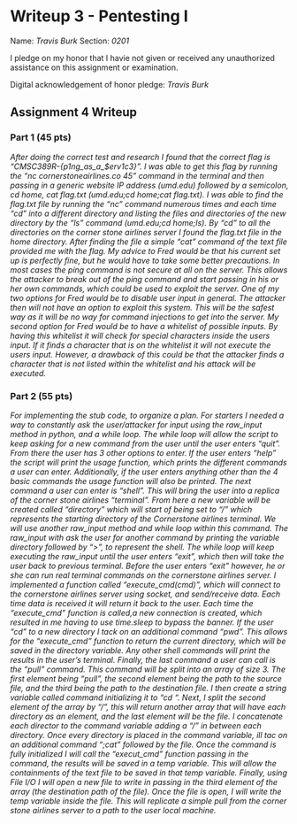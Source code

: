 Writeup 3 - Pentesting I
======

Name: *Travis Burk*
Section: *0201*

I pledge on my honor that I havie not given or received any unauthorized assistance on this assignment or examination.

Digital acknowledgement of honor pledge: *Travis Burk*

## Assignment 4 Writeup

### Part 1 (45 pts)
*After doing the correct test and research I found that the correct flag is “CMSC389R-{p1ng_as_a_$erv1c3}”. I was able to get this flag by running the “nc cornerstoneairlines.co 45” command in the terminal and then passing in a generic website IP address (umd.edu) followed by a semicolon, cd home, cat flag.txt (umd.edu;cd home;cat flag.txt). I was able to find the flag.txt file by running the “nc” command numerous times and each time “cd” into a different directory and listing the files and directories of the new directory by the “ls” command (umd.edu;cd home;ls). By “cd” to all the directories on the corner stone airlines server I found the flag.txt file in the home directory. After finding the file a simple “cat” command of the text file provided me with the flag. My advice to Fred would be that his current set up is perfectly fine, but he would have to take some better precautions. In most cases the ping command is not secure at all on the server. This allows the attacker to break out of the ping command and start passing in his or her own commands, which could be used to exploit the server. One of my two options for Fred would be to disable user input in general. The attacker then will not have an option to exploit this system. This will be the safest way as it will be no way for command injections to get into the server. My second option for Fred would be to have a whitelist of possible inputs. By having this whitelist it will check for special characters inside the users input. If it finds a character that is on the whitelist it will not execute the users input. However, a drawback of this could be that the attacker finds a character that is not listed within the whitelist and his attack will be executed.*

### Part 2 (55 pts)
*For implementing the stub code, to organize a plan. For starters I needed a way to constantly ask the user/attacker for input using the raw_input method in python, and a while loop. The while loop will allow the script to keep asking for a new command from the user until the user enters “quit”. From there the user has 3 other options to enter. If the user enters “help” the script will print the usage function, which prints the different commands a user can enter. Additionally, if the user enters anything other than the 4 basic commands the usage function will also be printed. The next command a user can enter is “shell”. This will bring the user into a replica of the corner stone airlines “terminal”. From here a new variable will be created called “directory” which will start of being set to “/” which represents the starting directory of the Cornerstone airlines terminal. We will use another raw_input method and while loop within this command. The raw_input with ask the user for another command by printing the variable directory followed by “>”, to represent the shell. The while loop will keep executing the raw_input until the user enters “exit”, which then will take the user back to previous terminal. Before the user enters “exit” however, he or she can run real terminal commands on the cornerstone airlines server. I implemented a function called “execute_cmd(cmd)”, which will connect to the cornerstone airlines server using socket, and send/receive data. Each time data is received it will return it back to the user. Each time the “execute_cmd” function is called,a new connection is created, which resulted in me having to use time.sleep to bypass the banner. If the user “cd” to a new directory I tack on an additional command “pwd”. This allows for the “execute_cmd” function to return the current directory, which will be saved in the directory variable. Any other shell commands will print the results in the user’s terminal. Finally, the last command a user can call is the “pull” command. This command will be split into an array of size 3. The first element being “pull”, the second element being the path to the source file, and the third being the path to the destination file. I then create a string variable called command initializing it to “cd “. Next, I split the second element of the array by “/”, this will return another array that will have each directory as an element, and the last element will be the file. I concatenate each director to the command variable adding a “/” in between each directory. Once every directory is placed in the command variable, ill tac on an additional command “;cat” followed by the file. Once the command is fully initialized I will call the “execut_cmd” function passing in the command, the results will be saved in a temp variable. This will allow the containments of the text file to be saved in that temp variable. Finally, using File I/O I will open a new file to write in passing in the third element of the array (the destination path of the file). Once the file is open, I will write the temp variable inside the file. This will replicate a simple pull from the corner stone airlines server to a path to the user local machine.*
